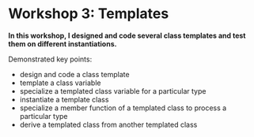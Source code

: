 
# Workshop 3: Templates

**In this workshop, I designed and code several class templates and test them on different instantiations.**

Demonstrated key points:
- design and code a class template
- template a class variable
- specialize a templated class variable for a particular type
- instantiate a template class
- specialize a member function of a templated class to process a particular type
- derive a templated class from another templated class
